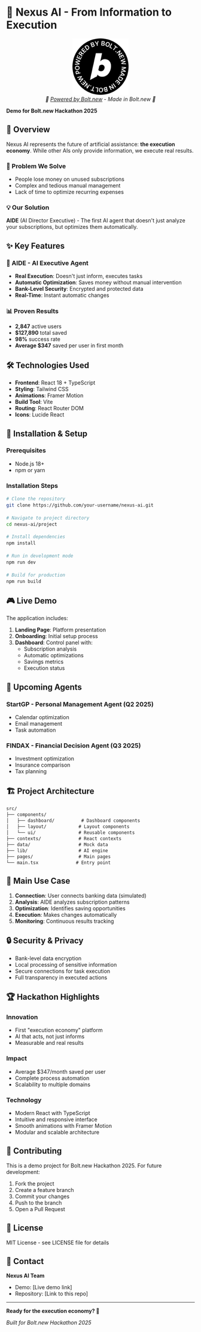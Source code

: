 # 🚀 Nexus AI - From Information to Execution

<div align="center">
  <a href="https://bolt.new" target="_blank">
    <img src="./assets/bolt-logo.png" alt="Powered by Bolt.new" width="150" height="150">
  </a>
  <br>
  <em>🚀 <a href="https://bolt.new" target="_blank">Powered by Bolt.new</a> - Made in Bolt.new 🚀</em>
</div>

**Demo for Bolt.new Hackathon 2025**

## 🌟 Overview

Nexus AI represents the future of artificial assistance: **the execution economy**. While other AIs only provide information, we execute real results.

### 🎯 Problem We Solve
- People lose money on unused subscriptions
- Complex and tedious manual management
- Lack of time to optimize recurring expenses

### 💡 Our Solution
**AIDE** (AI Director Executive) - The first AI agent that doesn't just analyze your subscriptions, but optimizes them automatically.

## ✨ Key Features

### 🧠 AIDE - AI Executive Agent
- **Real Execution**: Doesn't just inform, executes tasks
- **Automatic Optimization**: Saves money without manual intervention
- **Bank-Level Security**: Encrypted and protected data
- **Real-Time**: Instant automatic changes

### 📊 Proven Results
- **2,847** active users
- **$127,890** total saved
- **98%** success rate
- **Average $347** saved per user in first month

## 🛠️ Technologies Used

- **Frontend**: React 18 + TypeScript
- **Styling**: Tailwind CSS
- **Animations**: Framer Motion
- **Build Tool**: Vite
- **Routing**: React Router DOM
- **Icons**: Lucide React

## 🚀 Installation & Setup

### Prerequisites
- Node.js 18+
- npm or yarn

### Installation Steps

```bash
# Clone the repository
git clone https://github.com/your-username/nexus-ai.git

# Navigate to project directory
cd nexus-ai/project

# Install dependencies
npm install

# Run in development mode
npm run dev

# Build for production
npm run build
```

## 🎮 Live Demo

The application includes:

1. **Landing Page**: Platform presentation
2. **Onboarding**: Initial setup process
3. **Dashboard**: Control panel with:
   - Subscription analysis
   - Automatic optimizations
   - Savings metrics
   - Execution status

## 🔮 Upcoming Agents

### StartGP - Personal Management Agent (Q2 2025)
- Calendar optimization
- Email management
- Task automation

### FINDAX - Financial Decision Agent (Q3 2025)
- Investment optimization
- Insurance comparison
- Tax planning

## 🏗️ Project Architecture

```
src/
├── components/
│   ├── dashboard/          # Dashboard components
│   ├── layout/            # Layout components
│   └── ui/                # Reusable components
├── contexts/              # React contexts
├── data/                  # Mock data
├── lib/                   # AI engine
├── pages/                 # Main pages
└── main.tsx              # Entry point
```

## 🎯 Main Use Case

1. **Connection**: User connects banking data (simulated)
2. **Analysis**: AIDE analyzes subscription patterns
3. **Optimization**: Identifies saving opportunities
4. **Execution**: Makes changes automatically
5. **Monitoring**: Continuous results tracking

## 🔒 Security & Privacy

- Bank-level data encryption
- Local processing of sensitive information
- Secure connections for task execution
- Full transparency in executed actions

## 🏆 Hackathon Highlights

### Innovation
- First "execution economy" platform
- AI that acts, not just informs
- Measurable and real results

### Impact
- Average $347/month saved per user
- Complete process automation
- Scalability to multiple domains

### Technology
- Modern React with TypeScript
- Intuitive and responsive interface
- Smooth animations with Framer Motion
- Modular and scalable architecture

## 🤝 Contributing

This is a demo project for Bolt.new Hackathon 2025. For future development:

1. Fork the project
2. Create a feature branch
3. Commit your changes
4. Push to the branch
5. Open a Pull Request

## 📄 License

MIT License - see LICENSE file for details

## 📧 Contact

**Nexus AI Team**
- Demo: [Live demo link]
- Repository: [Link to this repo]

---

**Ready for the execution economy? 🚀**

*Built for Bolt.new Hackathon 2025* 